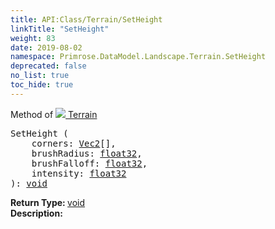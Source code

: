 ```yaml
---
title: API:Class/Terrain/SetHeight
linkTitle: "SetHeight"
weight: 83
date: 2019-08-02
namespace: Primrose.DataModel.Landscape.Terrain.SetHeight
deprecated: false
no_list: true
toc_hide: true
---
```

Method of <a href="/docs/api-reference/Class/Terrain"><img src="/icons/silk/terrain.png"/>&nbsp;Terrain</a>
<pre class="method-declaration">
SetHeight (
    corners: <span><a class="type" href="/docs/api-reference/DataType/Vec2">Vec2</a>[]</span>,
    brushRadius: <a class="type" href="/docs/api-reference/System/Primitives#single">float32</a>,
    brushFalloff: <a class="type" href="/docs/api-reference/System/Primitives#single">float32</a>,
    intensity: <a class="type" href="/docs/api-reference/System/Primitives#single">float32</a>
): <a class="type" href="/docs/api-reference/System/void">void</a></pre>
<b>Return Type: </b>
<a class="type" href="/docs/api-reference/System/void">void</a>
<br/>
<b>Description: </b>